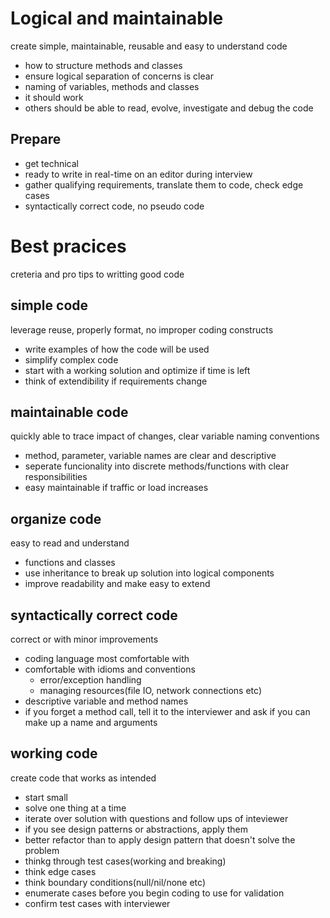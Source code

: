 # Logical and maintainable
create simple, maintainable, reusable and easy to understand code

- how to structure methods and classes
- ensure logical separation of concerns is clear
- naming of variables, methods and classes
- it should work
- others should be able to read, evolve, investigate and debug the code

## Prepare
- get technical
- ready to write in real-time on an editor during interview
- gather qualifying requirements, translate them to code, check edge cases
- syntactically correct code, no pseudo code

# Best pracices
creteria and pro tips to writting good code

## simple code
leverage reuse, properly format, no improper coding constructs
- write examples of how the code will be used
- simplify complex code
- start with a working solution and optimize if time is left
- think of extendibility if requirements change

## maintainable code
quickly able to trace impact of changes, clear variable naming conventions
- method, parameter, variable names are clear and descriptive
- seperate funcionality into discrete methods/functions with clear responsibilities
- easy maintainable if traffic or load increases

## organize code
easy to read and understand
- functions and classes
- use inheritance to break up solution into logical components
- improve readability and make easy to extend

## syntactically correct code
correct or with minor improvements
- coding language most comfortable with
- comfortable with idioms and conventions
    - error/exception handling
    - managing resources(file IO, network connections etc)
- descriptive variable and method names
- if you forget a method call, tell it to the interviewer and ask if you can make up a name and arguments

## working code
create code that works as intended
- start small
- solve one thing at a time
- iterate over solution with questions and follow ups of inteviewer
- if you see design patterns or abstractions, apply them
- better refactor than to apply design pattern that doesn't solve the problem
- thinkg through test cases(working and breaking)
- think edge cases
- think boundary conditions(null/nil/none etc)
- enumerate cases before you begin coding to use for validation
- confirm test cases with interviewer